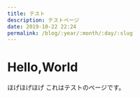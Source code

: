 ```yaml
---
title: テスト
description: テストページ
date: 2019-10-22 22:24
permalink: /blog/:year/:month/:day/:slug
---
```


# Hello,World
ほげほげほげ
これはテストのページです。